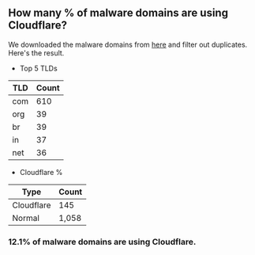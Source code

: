 ## How many % of malware domains are using Cloudflare?


We downloaded the malware domains from [here](https://urlhaus.abuse.ch) and filter out duplicates.
Here's the result.


[//]: # (start replacement)


- Top 5 TLDs

| TLD | Count |
| --- | --- |
| com | 610 |
| org | 39 |
| br | 39 |
| in | 37 |
| net | 36 |


- Cloudflare %

| Type | Count |
| --- | --- |
| Cloudflare | 145 |
| Normal | 1,058 |


### 12.1% of malware domains are using Cloudflare.